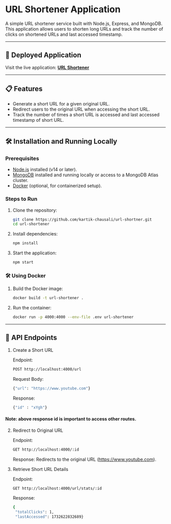 # URL Shortener Application

A simple URL shortener service built with Node.js, Express, and MongoDB. This application allows users to shorten long URLs and track the number of clicks on shortened URLs and last accessed timestamp.

---

## 🚀 Deployed Application

Visit the live application: **[URL Shortener](https://url-shortner-a72xbzrau-kartik-chausalis-projects.vercel.app/)**

---

## 📋 Features

- Generate a short URL for a given original URL.
- Redirect users to the original URL when accessing the short URL.
- Track the number of times a short URL is accessed and last accessed timestamp of short URL.

---

## 🛠️ Installation and Running Locally

### Prerequisites
- [Node.js](https://nodejs.org/) installed (v14 or later).
- [MongoDB](https://www.mongodb.com/) installed and running locally or access to a MongoDB Atlas cluster.
- [Docker](https://www.docker.com/) (optional, for containerized setup).

### Steps to Run

1. Clone the repository:
   ```bash
   git clone https://github.com/kartik-chausali/url-shortner.git
   cd url-shortener
2. Install dependencies:
   ```bash
   npm install
3. Start the application:
   ```bash
   npm start

### 🛠️ Using Docker

1. Build the Docker image:
   ```bash
   docker build -t url-shortener .
2. Run the container:
   ```bash
   docker run -p 4000:4000 --env-file .env url-shortener

---

## 🔗 API Endpoints

1. Create a Short URL
   
   Endpoint:
   ```bash
   POST http://localhost:4000/url
   ```
   Request Body:
   ```bash
   {"url": "https://www.youtube.com"}
   ```
   Response:
   ```bash
   {"id" : "xYgh"}
   ```
#### Note: above response id is important to access other routes.

2. Redirect to Original URL

   Endpoint:
   ```bash
   GET http://localhost:4000/:id
   ```
   Response: Redirects to the original URL (https://www.youtube.com).

3. Retrieve Short URL Details
   
   Endpoint:
   ```bash
   GET http://localhost:4000/url/stats/:id
   ```
   Response:
   ```bash
   {
    "totalClicks": 1,
    "lastAccessed": 1732622832689}
   ```
   


